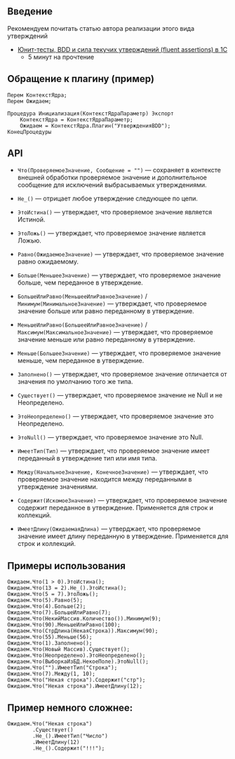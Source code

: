Введение
---

Рекомендуем почитать статью автора реализации этого вида утверждений
* [Юнит-тесты, BDD и сила текучих утверждений (fluent assertions) в 1С](http://habrahabr.ru/post/260013/)
    - 5 минут на прочтение

Обращение к плагину (пример)
----

```
Перем КонтекстЯдра;
Перем Ожидаем;

Процедура Инициализация(КонтекстЯдраПараметр) Экспорт
	КонтекстЯдра = КонтекстЯдраПараметр;
	Ожидаем = КонтекстЯдра.Плагин("УтвержденияBDD");
КонецПроцедуры
```

API
---


+ `Что(ПроверяемоеЗначение, Сообщение = "")` — сохраняет в контексте внешней обработки проверяемое значение и дополнительное сообщение для исключений выбрасываемых утверждениями.

+ `Не_()` — отрицает любое утверждение следующее по цепи.

+ `ЭтоИстина()` — утверждает, что проверяемое значение является Истиной.

+ `ЭтоЛожь()` — утверждает, что проверяемое значение является Ложью.

+ `Равно(ОжидаемоеЗначение)` — утверждает, что проверяемое значение равно ожидаемому.

+ `Больше(МеньшееЗначение)` — утверждает, что проверяемое значение больше, чем переданное в утверждение.

+ `БольшеИлиРавно(МеньшееИлиРавноеЗначение)` / `Минимум(МинимальноеЗначение)` — утверждает, что проверяемое значение больше или равно переданному в утверждение.

+ `МеньшеИлиРавно(БольшееИлиРавноеЗначение)` / `Максимум(МаксимальноеЗначение)` — утверждает, что проверяемое значение меньше или равно переданному в утверждение.

+ `Меньше(БольшееЗначение)` — утверждает, что проверяемое значение меньше, чем переданное в утверждение.

+ `Заполнено()` — утверждает, что проверяемое значение отличается от значения по умолчанию того же типа.

+ `Существует()` — утверждает, что проверяемое значение не Null и не Неопределено.

+ `ЭтоНеопределено()` — утверждает, что проверяемое значение это Неопределено.

+ `ЭтоNull()` — утверждает, что проверяемое значение это Null.

+ `ИмеетТип(Тип)` — утверждает, что проверяемое значение имеет переданный в утверждение тип или имя типа.

+ `Между(НачальноеЗначение, КонечноеЗначение)` — утверждает, что проверяемое значение находится между переданными в утверждение значениями.

+ `Содержит(ИскомоеЗначение)` — утверждает, что проверяемое значение содержит переданное в утверждение. Применяется для строк и коллекций.

+ `ИмеетДлину(ОжидаемаяДлина)` — утверджает, что проверяемое значение имеет длину переданную в утверждение. Применяется для строк и коллекций.

Примеры использования
---

```
Ожидаем.Что(1 > 0).ЭтоИстина();
Ожидаем.Что(13 = 2).Не_().ЭтоИстина();
Ожидаем.Что(5 = 7).ЭтоЛожь();
Ожидаем.Что(5).Равно(5);
Ожидаем.Что(4).Больше(2);
Ожидаем.Что(7).БольшеИлиРавно(7);
Ожидаем.Что(НекийМассив.Количество()).Минимум(9);
Ожидаем.Что(90).МеньшеИлиРавно(100);
Ожидаем.Что(СтрДлина(НекаяСтрока)).Максимум(90);
Ожидаем.Что(55).Меньше(56);
Ожидаем.Что(1).Заполнено();
Ожидаем.Что(Новый Массив).Существует();
Ожидаем.Что(Неопределено).ЭтоНеопределено();
Ожидаем.Что(ВыборкаИзБД.НекоеПоле).ЭтоNull();
Ожидаем.Что("").ИмеетТип("Строка");
Ожидаем.Что(7).Между(1, 10);
Ожидаем.Что("Некая строка").Содержит("стр");
Ожидаем.Что("Некая строка").ИмеетДлину(12);
```

Пример немного сложнее:
---

```
Ожидаем.Что("Некая строка")
		.Существует()
		.Не_().ИмеетТип("Число")
		.ИмеетДлину(12)
		.Не_().Содержит("!!!");
```